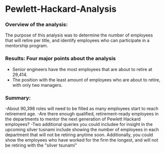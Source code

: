 # Pewlett-Hackard-Analysis
### Overview of the analysis: 
The purpose of this analysis was to determine the number of employees that will retire per title, and identify employees who can participate in a mentorship program.


### Results: Four major points about the analysis
- Senior engineers have the most employees that are about to retire at 29,414. 
- The position with the least amount of employees who are about to retire, with only two managers.



### Summary:  
-About 90,398 roles will need to be filled as many employees start to reach retirement age.
-Are there enough qualified, retirement-ready employees in the departments to mentor the next generation of Pewlett Hackard employees?
-Two additional queries you could includee for insight in the upcoming silver tusnami include showing the number of employees in each department that will not be retiring anytime soon. Additionally, you could show the employees who have worked for the firm the longest, and will not be retiring with the "silver tsunami"
